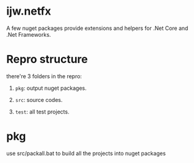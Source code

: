 # ijw.netfx
A few nuget packages provide extensions and helpers for .Net Core and .Net Frameworks. 

# Repro structure
there're 3 folders in the repro:

  1. `pkg`: output nuget packages.

  2. `src`: source codes.

  3. `test`: all test projects.

# pkg
use src/packall.bat to build all the projects into nuget packages
